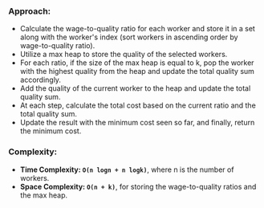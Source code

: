 ### Approach:
- Calculate the wage-to-quality ratio for each worker and store it in a set along with the worker's index (sort workers in ascending order by wage-to-quality ratio).
- Utilize a max heap to store the quality of the selected workers.
- For each ratio, if the size of the max heap is equal to k, pop the worker with the highest quality from the heap and update the total quality sum accordingly.
- Add the quality of the current worker to the heap and update the total quality sum.
- At each step, calculate the total cost based on the current ratio and the total quality sum.
- Update the result with the minimum cost seen so far, and finally, return the minimum cost.
​
### Complexity:
- **Time Complexity: `O(n logn + n logk)`**, where n is the number of workers.
- **Space Complexity: `O(n + k)`**, for storing the wage-to-quality ratios and the max heap.